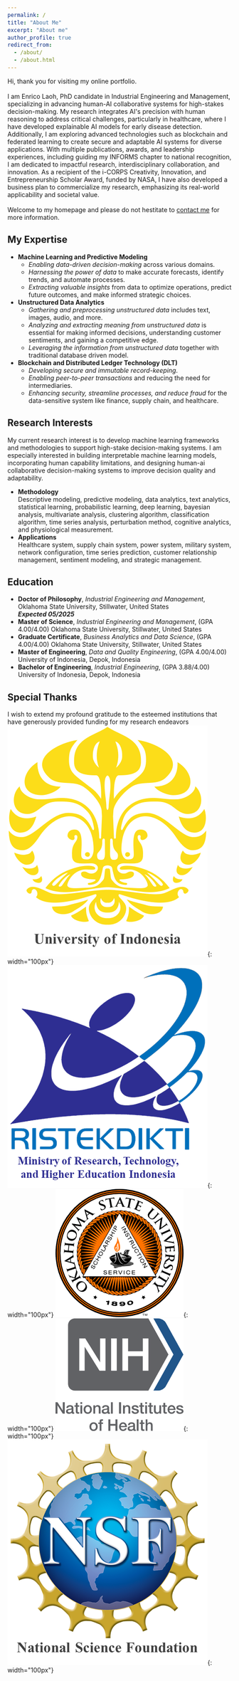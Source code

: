 ```yaml
---
permalink: /
title: "About Me"
excerpt: "About me"
author_profile: true
redirect_from: 
  - /about/
  - /about.html
---
```


Hi, thank you for visiting my online portfolio.\
\
I am Enrico Laoh, PhD candidate in Industrial Engineering and Management, specializing in advancing human-AI collaborative systems for high-stakes decision-making. My research integrates AI's precision with human reasoning to address critical challenges, particularly in healthcare, where I have developed explainable AI models for early disease detection. Additionally, I am exploring advanced technologies such as blockchain and federated learning to create secure and adaptable AI systems for diverse applications. With multiple publications, awards, and leadership experiences, including guiding my INFORMS chapter to national recognition, I am dedicated to impactful research, interdisciplinary collaboration, and innovation. As a recipient of the i-CORPS Creativity, Innovation, and Entrepreneurship Scholar Award, funded by NASA, I have also developed a business plan to commercialize my research, emphasizing its real-world applicability and societal value.\
\
Welcome to my homepage and please do not hestitate to [contact me](mailto:elaoh@okstate.edu) for more information.

My Expertise
------
* **Machine Learning and Predictive Modeling**
  * *Enabling data-driven decision-making* across various domains.
  * *Harnessing the power of data* to make accurate forecasts, identify trends, and automate processes.
  * *Extracting valuable insights* from data to optimize operations, predict future outcomes, and make informed strategic choices.
* **Unstructured Data Analytics**
  * *Gathering and preprocessing unstructured data* includes text, images, audio, and more.
  * *Analyzing and extracting meaning from unstructured data* is essential for making informed decisions, understanding customer sentiments, and gaining a competitive edge.
  * *Leveraging the information from unstructured data* together with traditional database driven model.
* **Blockchain and Distributed Ledger Technology (DLT)**
  * *Developing secure and immutable record-keeping*.
  * *Enabling peer-to-peer transactions* and reducing the need for intermediaries.
  * *Enhancing security, streamline processes, and reduce fraud* for the data-sensitive system like finance, supply chain, and healthcare.


Research Interests
------
My current research interest is to develop machine learning frameworks and methodologies to support high-stake decision-making systems. I am especially interested in building interpretable machine learning models, incorporating human capability limitations, and designing human-ai collaborative decision-making systems to improve decision quality and adaptability.
* **Methodology**\
  Descriptive modeling, predictive modeling, data analytics, text analytics, statistical learning, probabilistic learning, deep learning, bayesian analysis, multivariate analysis, clustering algorithm, classification algorithm, time series analysis, perturbation method, cognitive analytics, and physiological measurement.
* **Applications**\
  Healthcare system, supply chain system, power system, military system, network configuration, time series prediction, customer relationship management, sentiment modeling, and strategic management.

Education
------
- **Doctor of Philosophy**, *Industrial Engineering and Management*,
Oklahoma State University, Stillwater, United States	
***Expected 05/2025***
- **Master of Science**, *Industrial Engineering and Management*, (GPA 4.00/4.00)
Oklahoma State University, Stillwater, United States
- **Graduate Certificate**, *Business Analytics and Data Science*, (GPA 4.00/4.00)
Oklahoma State University, Stillwater, United States
- **Master of Engineering**, *Data and Quality Engineering*, (GPA 4.00/4.00)
University of Indonesia, Depok, Indonesia
- **Bachelor of Engineering**, *Industrial Engineering*, (GPA 3.88/4.00)
University of Indonesia, Depok, Indonesia

Special Thanks
------
I wish to extend my profound gratitude to the esteemed institutions that have generously provided funding for my research endeavors\
![University of Indonesia](/images/UI.png){: width="100px"} ![Kemenristekdikti](/images/Ristek.png){: width="100px"}
![OSU](/images/OSU.png){: width="100px"} ![NIH](/images/NIH.png){: width="100px"} ![NSF](/images/NSF.png){: width="100px"}